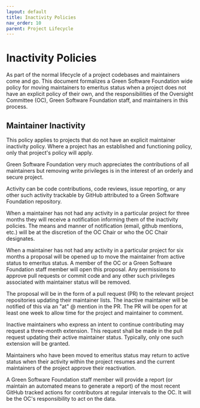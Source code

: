 ```yaml
---
layout: default
title: Inactivity Policies
nav_order: 10
parent: Project Lifecycle
---
```

[//]: # (SPDX-License-Identifier: CC-BY-4.0)

# Inactivity Policies

As part of the normal lifecycle of a project codebases and maintainers come and go. This document formalizes a Green Software Foundation wide policy for moving maintainers to emeritus status when a project does not have an explicit policy of their own, and the responsibilities of the Oversight Committee (OC), Green Software Foundation staff, and maintainers in this process.

## Maintainer Inactivity

This policy applies to projects that do not have an explicit maintainer inactivity policy. Where a project has an established and functioning policy, only that project's policy will apply.

Green Software Foundation very much appreciates the contributions of all maintainers but removing write privileges is in the interest of an orderly and secure project.

Activity can be code contributions, code reviews, issue reporting, or any other such activity trackable by GitHub attributed to a Green Software Foundation repository.

When a maintainer has not had any activity in a particular project for three months they will receive a notification informing them of the inactivity policies. The means and manner of notification (email, github mentions, etc.) will be at the discretion of the OC Chair or who the OC Chair designates. 

When a maintainer has not had any activity in a particular project for six months a proposal will be opened up to move the maintainer from active status to emeritus status. A member of the OC or a Green Software Foundation staff member will open this proposal. Any permissions to approve pull requests or commit code and any other such privileges associated with maintainer status will be removed.

The proposal will be in the form of a pull request (PR) to the relevant project repositories updating their maintainer lists. The inactive maintainer will be notified of this via an "at" @ mention in the PR. The PR will be open for at least one week to allow time for the project and maintainer to comment.

Inactive maintainers who express an intent to continue contributing may request a three-month extension. This request shall be made in the pull request updating their active maintainer status. Typically, only one such extension will be granted.

Maintainers who have been moved to emeritus status may return to active status when their activity within the project resumes and the current maintainers of the project approve their reactivation.

A Green Software Foundation staff member will provide a report (or maintain an automated means to generate a report) of the most recent GitHub tracked actions for contributors at regular intervals to the OC.  It will be the OC's responsibility to act on the data.
